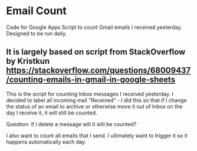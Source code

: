 # Email Count

Code for Google Apps Script to count Gmail emails I received yesterday. Designed to be run daily.

It is largely based on script from StackOverflow by Kristkun
https://stackoverflow.com/questions/68009437/counting-emails-in-gmail-in-google-sheets
--
This is the script for counting Inbox messages I received yesterday.
I decided to label all incoming mail "Received" - I did this so that if I change the status of an email to archive or otherwise move it out of Inbox on the day I receive it, it will still be counted.

Question: if I delete a message will it still be counted?

I also want to count all emails that I send.
I ultimately want to trigger it so it happens automatically each day.
